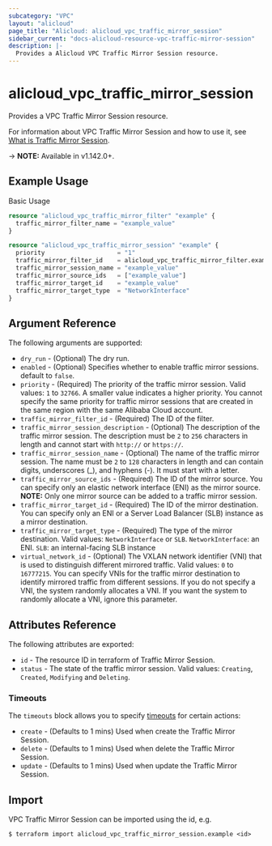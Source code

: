 ```yaml
---
subcategory: "VPC"
layout: "alicloud"
page_title: "Alicloud: alicloud_vpc_traffic_mirror_session"
sidebar_current: "docs-alicloud-resource-vpc-traffic-mirror-session"
description: |-
  Provides a Alicloud VPC Traffic Mirror Session resource.
---
```


# alicloud\_vpc\_traffic\_mirror\_session

Provides a VPC Traffic Mirror Session resource.

For information about VPC Traffic Mirror Session and how to use it, see [What is Traffic Mirror Session](https://www.alibabacloud.com/help/en/doc-detail/261364.htm).

-> **NOTE:** Available in v1.142.0+.

## Example Usage

Basic Usage

```terraform
resource "alicloud_vpc_traffic_mirror_filter" "example" {
  traffic_mirror_filter_name = "example_value"
}

resource "alicloud_vpc_traffic_mirror_session" "example" {
  priority                    = "1"
  traffic_mirror_filter_id    = alicloud_vpc_traffic_mirror_filter.example.traffic_mirror_filter_id
  traffic_mirror_session_name = "example_value"
  traffic_mirror_source_ids   = ["example_value"]
  traffic_mirror_target_id    = "example_value"
  traffic_mirror_target_type  = "NetworkInterface"
}

```

## Argument Reference

The following arguments are supported:

* `dry_run` - (Optional) The dry run.
* `enabled` - (Optional) Specifies whether to enable traffic mirror sessions. default to `false`.
* `priority` - (Required) The priority of the traffic mirror session. Valid values: `1` to `32766`. A smaller value indicates a higher priority. You cannot specify the same priority for traffic mirror sessions that are created in the same region with the same Alibaba Cloud account.
* `traffic_mirror_filter_id` - (Required) The ID of the filter.
* `traffic_mirror_session_description` - (Optional) The description of the traffic mirror session. The description must be `2` to `256` characters in length and cannot start with `http://` or `https://`.
* `traffic_mirror_session_name` - (Optional) The name of the traffic mirror session. The name must be `2` to `128` characters in length and can contain digits, underscores (_), and hyphens (-). It must start with a letter.
* `traffic_mirror_source_ids` - (Required) The ID of the mirror source. You can specify only an elastic network interface (ENI) as the mirror source. **NOTE:** Only one mirror source can be added to a traffic mirror session.
* `traffic_mirror_target_id` - (Required) The ID of the mirror destination. You can specify only an ENI or a Server Load Balancer (SLB) instance as a mirror destination.
* `traffic_mirror_target_type` - (Required) The type of the mirror destination. Valid values: `NetworkInterface` or `SLB`. `NetworkInterface`: an ENI. `SLB`: an internal-facing SLB instance
* `virtual_network_id` - (Optional) The VXLAN network identifier (VNI) that is used to distinguish different mirrored traffic. Valid values: `0` to `16777215`. You can specify VNIs for the traffic mirror destination to identify mirrored traffic from different sessions. If you do not specify a VNI, the system randomly allocates a VNI. If you want the system to randomly allocate a VNI, ignore this parameter.

## Attributes Reference

The following attributes are exported:

* `id` - The resource ID in terraform of Traffic Mirror Session.
* `status` - The state of the traffic mirror session. Valid values: `Creating`, `Created`, `Modifying` and `Deleting`.

### Timeouts

The `timeouts` block allows you to specify [timeouts](https://www.terraform.io/docs/configuration-0-11/resources.html#timeouts) for certain actions:

* `create` - (Defaults to 1 mins) Used when create the Traffic Mirror Session.
* `delete` - (Defaults to 1 mins) Used when delete the Traffic Mirror Session.
* `update` - (Defaults to 1 mins) Used when update the Traffic Mirror Session.

## Import

VPC Traffic Mirror Session can be imported using the id, e.g.

```
$ terraform import alicloud_vpc_traffic_mirror_session.example <id>
```
